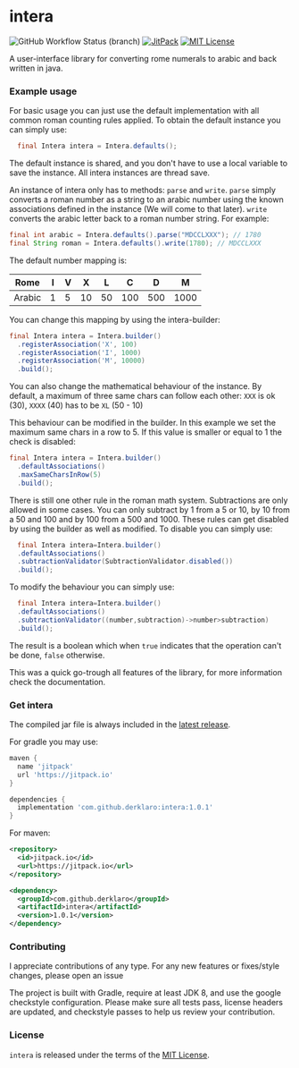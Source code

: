 # intera

![GitHub Workflow Status (branch)](https://img.shields.io/github/workflow/status/derklaro/intera/build/master)
[![JitPack](https://jitpack.io/v/derklaro/intera.svg)](https://jitpack.io/#derklaro/intera)
[![MIT License](https://img.shields.io/badge/license-MIT-blue)](license.txt)

A user-interface library for converting rome numerals to arabic and back written in java.

### Example usage

For basic usage you can just use the default implementation with all common roman counting rules
applied. To obtain the default instance you can simply use:

```java
  final Intera intera = Intera.defaults();
```

The default instance is shared, and you don't have to use a local variable to save the instance. All
intera instances are thread save.

An instance of intera only has to methods: `parse` and `write`. `parse` simply converts a roman
number as a string to an arabic number using the known associations defined in the instance (We will
come to that later). `write` converts the arabic letter back to a roman number string. For example:

```java
final int arabic = Intera.defaults().parse("MDCCLXXX"); // 1780
final String roman = Intera.defaults().write(1780); // MDCCLXXX
```

The default number mapping is:

| Rome   | I | V | X  | L  | C   | D   | M    |
|--------|---|---|----|----|-----|-----|------|
| Arabic | 1 | 5 | 10 | 50 | 100 | 500 | 1000 |

You can change this mapping by using the intera-builder:

```java
final Intera intera = Intera.builder()
  .registerAssociation('X', 100)
  .registerAssociation('I', 1000)
  .registerAssociation('M', 10000)
  .build();
```

You can also change the mathematical behaviour of the instance. By default, a maximum of three same
chars can follow each other:
`XXX` is ok (30), `XXXX` (40) has to be `XL` (50 - 10)

This behaviour can be modified in the builder. In this example we set the maximum same chars in a
row to 5. If this value is smaller or equal to 1 the check is disabled:

```java
final Intera intera = Intera.builder()
  .defaultAssociations()
  .maxSameCharsInRow(5)
  .build();
```

There is still one other rule in the roman math system. Subtractions are only allowed in some cases.
You can only subtract by 1 from a 5 or 10, by 10 from a 50 and 100 and by 100 from a 500 and 1000.
These rules can get disabled by using the builder as well as modified. To disable you can simply
use:

```java
  final Intera intera=Intera.builder()
  .defaultAssociations()
  .subtractionValidator(SubtractionValidator.disabled())
  .build();
```

To modify the behaviour you can simply use:

```java
  final Intera intera=Intera.builder()
  .defaultAssociations()
  .subtractionValidator((number,subtraction)->number>subtraction)
  .build();
```

The result is a boolean which when `true` indicates that the operation can't be done, `false`
otherwise.

This was a quick go-trough all features of the library, for more information check the
documentation.

### Get intera

The compiled jar file is always included in
the [latest release](https://github.com/derklaro/intera/releases/latest).

For gradle you may use:

```groovy
maven {
  name 'jitpack'
  url 'https://jitpack.io'
}

dependencies {
  implementation 'com.github.derklaro:intera:1.0.1'
}
```

For maven:

```xml
<repository>
  <id>jitpack.io</id>
  <url>https://jitpack.io</url>
</repository>

<dependency>
  <groupId>com.github.derklaro</groupId>
  <artifactId>intera</artifactId>
  <version>1.0.1</version>
</dependency>
```

### Contributing

I appreciate contributions of any type. For any new features or fixes/style changes, please open an
issue

The project is built with Gradle, require at least JDK 8, and use the google checkstyle
configuration. Please make sure all tests pass, license headers are updated, and checkstyle passes
to help us review your contribution.

### License

`intera` is released under the terms of the [MIT License](license.txt).
